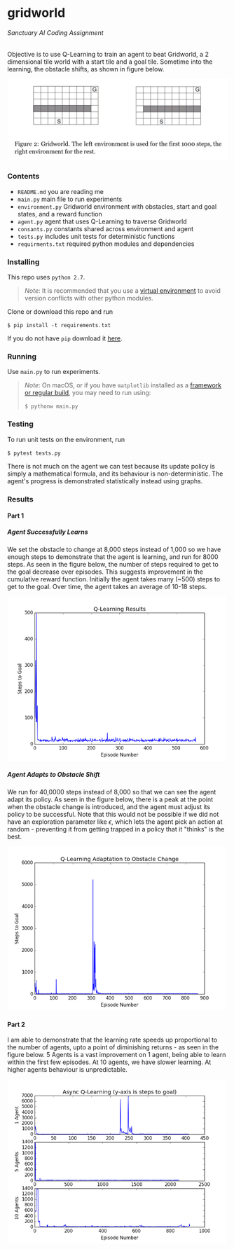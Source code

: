 # gridworld
###### Sanctuary AI Coding Assignment

Objective is to use Q-Learning to train an agent to beat Gridworld, a 2 dimensional tile world with a start tile and a goal tile. Sometime into the learning, the obstacle shifts, as shown in figure below.

<img src="img/gridworld.png" width="700">

### Contents
* `README.md` you are reading me
* `main.py` main file to run experiments
* `environment.py` Gridworld environment with obstacles, start and goal states, and a reward function
* `agent.py` agent that uses Q-Learning to traverse Gridworld
* `consants.py` constants shared across environment and agent
* `tests.py` includes unit tests for deterministic functions
* `requirments.txt` required python modules and dependencies

### Installing
This repo uses `python 2.7`.
> _Note_: It is recommended that you use a [virtual environment](https://docs.python.org/3/library/venv.html) to avoid version conflicts with other python modules.

Clone or download this repo and run
```{bash}
$ pip install -t requirements.txt
```
If you do not have `pip` download it [here](https://pypi.org/project/pip/).

### Running
Use `main.py` to run experiments.
> _Note_: On macOS, or if you have `matplotlib` installed as a [framework or regular build](https://matplotlib.org/faq/osx_framework.html), you may need to run using:
> ```{bash}
> $ pythonw main.py
> ```

### Testing
To run unit tests on the environment, run
```{bash}
$ pytest tests.py
```
There is not much on the agent we can test because its update policy is simply a mathematical formula, and its behaviour is non-deterministic. The agent's progress is demonstrated statistically instead using graphs.

### Results
#### Part 1
##### Agent Successfully Learns
We set the obstacle to change at 8,000 steps instead of 1,000 so we have enough steps to demonstrate that the agent is learning, and run for 8000 steps.
As seen in the figure below, the number of steps required to get to the goal decrease over episodes. This suggests improvement in the cumulative reward function. Initially the agent takes many (~500) steps to get to the goal. Over time, the agent takes an average of 10-18 steps.

<img src="img/q-learn.png" width="500"/>

##### Agent Adapts to Obstacle Shift
We run for 40,0000 steps instead of 8,000 so that we can see the agent adapt its policy.
As seen in the figure below, there is a peak at the point when the obstacle change is introduced, and the agent must adjust its policy to be successful. Note that this would not be possible if we did not have an exploration parameter like $\epsilon$, which lets the agent pick an action at random - preventing it from getting trapped in a policy that it "thinks" is the best.

<img src="img/q-adapt.png" width="500"/>

#### Part 2
I am able to demonstrate that the learning rate speeds up proportional to the number of agents, upto a point of diminishing returns - as seen in the figure below. 5 Agents is a vast improvement on 1 agent, being able to learn within the first few episodes. At 10 agents, we have slower learning. At higher agents behaviour is unpredictable.

<img src="img/async-q-learn.png" width="500"/>

